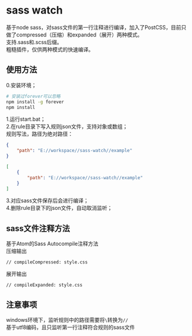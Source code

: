 # sass watch
基于node sass，对sass文件的第一行注释进行编译，加入了PostCSS，目前只做了compressed（压缩）和expanded（展开）两种模式。  
支持.sass和.scss后缀。  
粗糙插件，仅供两种模式的快速编译。

## 使用方法
0.安装环境；  
```bash
# 安装过forever可以忽略
npm install -g forever
npm install
```
1.运行start.bat；  
2.在rule目录下写入规则json文件，支持对象或数组；  
规则写法，路径为绝对路径：  
```json
{
    "path": "E://workspace//sass-watch//example"
}
```
```json
[
    {
        "path": "E://workspace//sass-watch//example"
    }
]
```
3.对应sass文件保存后会进行编译；  
4.删除rule目录下的json文件，自动取消监听；  

## sass文件注释方法
基于Atom的Sass Autocompile注释方法  
压缩输出
```
// compileCompressed: style.css
```
展开输出
```
// compileExpanded: style.css
```

## 注意事项
windows环境下，监听规则中的路径需要将```\```转换为```//```  
基于utf8编码，且只监听第一行注释符合规则的sass文件  
